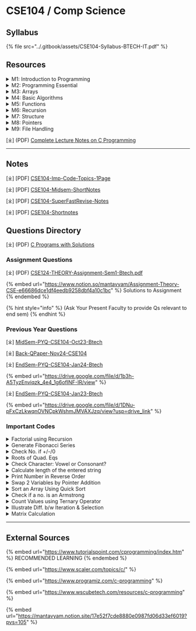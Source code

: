 # CSE104 / Comp Science

## Syllabus

{% file src="../.gitbook/assets/CSE104-Syllabus-BTECH-IT.pdf" %}

## Resources

<details>

<summary>M1: Introduction to Programming</summary>

\[🌐] [C - Overview](https://www.tutorialspoint.com/cprogramming/c_overview.htm)

\[🌐] [C - Features](https://www.tutorialspoint.com/cprogramming/c_features.htm)

\[🌐] [C - History](https://www.tutorialspoint.com/cprogramming/c_history.htm)

\[🌐] [C - Environment Setup](https://www.tutorialspoint.com/cprogramming/c_environment_setup.htm)

\[🌐] [C - Program Structure](https://www.tutorialspoint.com/cprogramming/c_program_structure.htm)

\[🌐] [C - Hello World](https://www.tutorialspoint.com/cprogramming/c_hello_world.htm)

\[🌐] [C - Compilation Process](https://www.tutorialspoint.com/cprogramming/c_compilation_process.htm)

\[🌐] [C - Comments](https://www.tutorialspoint.com/cprogramming/c_comments.htm)

\[🌐] [C - Tokens](https://www.tutorialspoint.com/cprogramming/c_tokens.htm)

\[🌐] [C - Keywords](https://www.tutorialspoint.com/cprogramming/c_keywords.htm)

\[🌐] [C - Identifiers](https://www.tutorialspoint.com/cprogramming/c_identifiers.htm)

\[🌐] [C - User Input](https://www.tutorialspoint.com/cprogramming/c_user_input.htm)

\[🌐] [C - Preprocessors](https://www.tutorialspoint.com/cprogramming/c_preprocessors.htm)

\[🌐] [C - Header Files](https://www.tutorialspoint.com/cprogramming/c_header_files.htm)

\[🌐] [C - Basic Syntax](https://www.tutorialspoint.com/cprogramming/c_basic_syntax.htm)

\[🌐] [C - Data Types](https://www.tutorialspoint.com/cprogramming/c_data_types.htm)

\[🌐] [C - Variables](https://www.tutorialspoint.com/cprogramming/c_variables.htm)

\[🌐] [C - Integer Promotions](https://www.tutorialspoint.com/cprogramming/c_integer_promotions.htm)

\[🌐] [C - Type Conversion](https://www.tutorialspoint.com/cprogramming/c_type_conversion.htm)

\[🌐] [C - Type Casting](https://www.tutorialspoint.com/cprogramming/c_type_casting.htm)

\[🌐] [C - Booleans](https://www.tutorialspoint.com/cprogramming/c_booleans.htm)

\[🌐] [C - Constants](https://www.tutorialspoint.com/cprogramming/c_constants.htm)

\[🌐] [C - Literals](https://www.tutorialspoint.com/cprogramming/c_literals.htm)

\[🌐] [C - Escape sequences](https://www.tutorialspoint.com/cprogramming/c_escape_sequences.htm)

\[🌐] [C - Format Specifiers](https://www.tutorialspoint.com/cprogramming/c_format_specifiers.htm)

\[🌐] [C - Memory Management](https://www.tutorialspoint.com/cprogramming/c_memory_management.htm)

\[🌐] [C - Memory Address](https://www.tutorialspoint.com/cprogramming/c_memory_address.htm)

\[🌐] [C - Storage Classes](https://www.tutorialspoint.com/cprogramming/c_storage_classes.htm)

\[🌐] [C - Error Handling](https://www.tutorialspoint.com/cprogramming/c_error_handling.htm)

</details>

<details>

<summary>M2: Programming Essential</summary>

\[🌐] [C - Operators](https://www.tutorialspoint.com/cprogramming/c_operators.htm)

\[🌐] [C - Arithmetic Operators](https://www.tutorialspoint.com/cprogramming/c_arithmetic_operators.htm)

\[🌐] [C - Relational Operators](https://www.tutorialspoint.com/cprogramming/c_relational_operators.htm)

\[🌐] [C - Logical Operators](https://www.tutorialspoint.com/cprogramming/c_logical_operators.htm)

\[🌐] [C - Bitwise Operators](https://www.tutorialspoint.com/cprogramming/c_bitwise_operators.htm)

\[🌐] [C - Assignment Operators](https://www.tutorialspoint.com/cprogramming/c_assignment_operators.htm)

\[🌐] [C - Unary Operators](https://www.tutorialspoint.com/cprogramming/c_unary_operators.htm)

\[🌐] [C - Increment and Decrement Operators](https://www.tutorialspoint.com/cprogramming/c_increment_and_decrement_operators.htm)

\[🌐] [C - Ternary Operator](https://www.tutorialspoint.com/cprogramming/c_ternary_operator.htm)

\[🌐] [C - sizeof Operator](https://www.tutorialspoint.com/cprogramming/c_sizeof_operator.htm)

\[🌐] [C - Operator Precedence](https://www.tutorialspoint.com/cprogramming/c_operators_precedence.htm)

\[🌐] [C - Misc Operators](https://www.tutorialspoint.com/cprogramming/c_misc_operators.htm)

\[🌐] [C - Decision Making](https://www.tutorialspoint.com/cprogramming/c_decision_making.htm)

\[🌐] [C - if statement](https://www.tutorialspoint.com/cprogramming/if_statement_in_c.htm)

\[🌐] [C - if...else statement](https://www.tutorialspoint.com/cprogramming/if_else_statement_in_c.htm)

\[🌐] [C - nested if statements](https://www.tutorialspoint.com/cprogramming/nested_if_statements_in_c.htm)

\[🌐] [C - switch statement](https://www.tutorialspoint.com/cprogramming/switch_statement_in_c.htm)

\[🌐] [C - Loops](https://www.tutorialspoint.com/cprogramming/c_loops.htm)

\[🌐] [C - While loop](https://www.tutorialspoint.com/cprogramming/c_while_loop.htm)

\[🌐] [C - For loop](https://www.tutorialspoint.com/cprogramming/c_for_loop.htm)

\[🌐] [C - Do...while loop](https://www.tutorialspoint.com/cprogramming/c_do_while_loop.htm)

\[🌐] [C - Nested loop](https://www.tutorialspoint.com/cprogramming/c_nested_loops.htm)

\[🌐] [C - Infinite loop](https://www.tutorialspoint.com/cprogramming/c_infinite_loop.htm)

\[🌐] [C - Break Statement](https://www.tutorialspoint.com/cprogramming/c_break_statement.htm)

\[🌐] [C - Continue Statement](https://www.tutorialspoint.com/cprogramming/c_continue_statement.htm)

\[🌐] [C - goto Statement](https://www.tutorialspoint.com/cprogramming/c_goto_statement.htm)

</details>

<details>

<summary>M3: Arrays</summary>

\[🌐] [C - Arrays](https://www.tutorialspoint.com/cprogramming/c_arrays.htm)

\[🌐] [C - Properties of Array](https://www.tutorialspoint.com/cprogramming/c_properties_of_array.htm)

\[🌐] [C - Multi-Dimensional Arrays](https://www.tutorialspoint.com/cprogramming/c_multi_dimensional_arrays.htm)

\[🌐] [C - Passing Arrays to Function](https://www.tutorialspoint.com/cprogramming/c_passing_arrays_to_functions.htm)

\[🌐] [C - Return Array from Function](https://www.tutorialspoint.com/cprogramming/c_return_arrays_from_function.htm)

\[🌐] [C - Variable Length Arrays](https://www.tutorialspoint.com/cprogramming/c_variable_length_arrays.htm)

</details>

<details>

<summary>M4: Basic Algorithms</summary>

\[🌐] [C - Searching Algorithms](https://www.tutorialspoint.com/data_structures_algorithms/searching_algorithms.htm)

\[🌐] [C - Linear Search Algorithm](https://www.tutorialspoint.com/data_structures_algorithms/linear_search_algorithm.htm)

\[🌐] [C - Binary Search Algorithm](https://www.tutorialspoint.com/data_structures_algorithms/binary_search_algorithm.htm)

\[🌐] [C - Sorting Algorithms](https://www.tutorialspoint.com/data_structures_algorithms/sorting_algorithms.htm)

</details>

<details>

<summary>M5: Functions</summary>

\[🌐] [C - Functions](https://www.tutorialspoint.com/cprogramming/c_functions.htm)

\[🌐] [C - Main Function](https://www.tutorialspoint.com/cprogramming/c_main_function.htm)

\[🌐] [C - Function call by Value](https://www.tutorialspoint.com/cprogramming/c_function_call_by_value.htm)

\[🌐] [C - Function call by reference](https://www.tutorialspoint.com/cprogramming/c_function_call_by_reference.htm)

\[🌐] [C - Nested Functions](https://www.tutorialspoint.com/cprogramming/c_nested_functions.htm)

\[🌐] [C - User-Defined Functions](https://www.tutorialspoint.com/cprogramming/c_user_defined_functions.htm)

\[🌐] [C - Callback Function](https://www.tutorialspoint.com/cprogramming/c_callback_function.htm)

\[🌐] [C - Return Statement](https://www.tutorialspoint.com/cprogramming/c_return_statement.htm)

</details>

<details>

<summary>M6: Recursion</summary>

\[🌐] [C - Recursion](https://www.tutorialspoint.com/cprogramming/c_recursion.htm)

</details>

<details>

<summary>M7: Structure</summary>

\[🌐] [C - Structures](https://www.tutorialspoint.com/cprogramming/c_structures.htm)

\[🌐] [C - Unions](https://www.tutorialspoint.com/cprogramming/c_unions.htm)

\[🌐] [C - Enumeration (or enum)](https://www.tutorialspoint.com/cprogramming/c_enumeration_or_enum.htm)

\[🌐] [C - Typedef](https://www.tutorialspoint.com/cprogramming/c_typedef.htm)

</details>

<details>

<summary>M8: Pointers</summary>

\[🌐] [C - Pointers](https://www.tutorialspoint.com/cprogramming/c_pointers.htm)

\[🌐] [C - Pointer Arithmetics](https://www.tutorialspoint.com/cprogramming/c_pointer_arithmetic.htm)

\[🌐] [C - Dereference Pointer](https://www.tutorialspoint.com/cprogramming/c_dereference_pointer.htm)

\[🌐] [C - NULL Pointer](https://www.tutorialspoint.com/cprogramming/c_null_pointer.htm)

\[🌐] [C - Pointer to Pointer](https://www.tutorialspoint.com/cprogramming/c_pointer_to_pointer.htm)

\[🌐] [C - Pointer to an Array](https://www.tutorialspoint.com/cprogramming/c_pointer_to_an_array.htm)

\[🌐] [C - Pointers to Structures](https://www.tutorialspoint.com/cprogramming/c_pointers_to_structures.htm)

\[🌐] [C - Function Pointers](https://www.tutorialspoint.com/cprogramming/c_function_pointers.htm)

\[🌐] [C - Passing Pointers to Functions](https://www.tutorialspoint.com/cprogramming/c_passing_pointers_to_functions.htm)

\[🌐] [C - Return Pointer from Functions](https://www.tutorialspoint.com/cprogramming/c_return_pointer_from_functions.htm)

</details>

<details>

<summary>M9: File Handling</summary>

\[🌐] [C - Input & Output](https://www.tutorialspoint.com/cprogramming/c_input_output.htm)

\[🌐] [C - File I/O (File Handling)](https://www.tutorialspoint.com/cprogramming/c_file_io.htm)

</details>

\[⤓] (PDF) [Complete Lecture Notes on C Programming](https://drive.google.com/file/d/1jQosuclvfHczGwY1dCHbG0O0-nhozsPN/view?usp=drive_link)

***

## Notes

\[⤓] \[PDF] [CSE104-Imp-Code-Topics-1Page](https://drive.google.com/file/d/184oyo9fwS43u37CgqEbfggj8zM188quE/view?usp=drive_link)

\[⤓] \[PDF] [CSE104-Midsem-ShortNotes](https://drive.google.com/file/d/1zKWqv5fL7Kb1cejb3JRGQ1QGcESVxQyo/view?usp=drive_link)

\[⤓] \[PDF] [CSE104-SuperFastRevise-Notes](https://drive.google.com/file/d/1xmDDsoAySFJStV_n_JXHJrckiQwrOYgY/view?usp=drive_link)

\[⤓] \[PDF] [CSE104-Shortnotes](https://drive.google.com/file/d/1O6meRPYAZLRLMwajiIC-dPb1LovhE-9r/view?usp=drive_link)

## Questions Directory

\[⤓] (PDF) [C Programs with Solutions](https://drive.google.com/file/d/1K-9cLcZRyKE7L4nTLVlZz8OpgeqXQU-I/view?usp=drive_link)

### Assignment Questions

\[⤓] (PDF) [CSE124-THEORY-Assignment-Sem1-Btech.pdf](https://drive.google.com/file/d/1h-sAbQ3Tn2H0BuJS6wUYuRQmvWpgPEm9/view?usp=drive_link)

{% embed url="https://www.notion.so/mantavyam/Assignment-Theory-CSE-e66686dce1df4eedb9258dbf4a10c1bc" %}
Solutions to Assignment
{% endembed %}

{% hint style="info" %}
(Ask Your Present Faculty to provide Qs relevant to end sem)
{% endhint %}

### Previous Year Questions

\[⤓] [MidSem-PYQ-CSE104-Oct23-Btech](https://drive.google.com/file/d/13KCGaG2EyC4GYDuuR6DDw7VJWYwtc4q9/view?usp=drive_link)

\[⤓] [Back-QPaper-Nov24-CSE104](https://drive.google.com/file/d/15PZSkr3wYiaienEZzz3NFYv4FBjldsue/view?usp=drive_link)

\[⤓] [EndSem-PYQ-CSE104-Jan24-Btech](https://drive.google.com/file/d/1b3h-A5TyzEnviqzk_4e4_1g6ofINF-IR/view?usp=drive_link)&#x20;

{% embed url="https://drive.google.com/file/d/1b3h-A5TyzEnviqzk_4e4_1g6ofINF-IR/view" %}

\[⤓] [EndSem-PYQ-CSE104-Jan23-Btech](https://drive.google.com/file/d/1DNu-pFxCzLkwqnOVNCpkWshmJMVAXJzq/view?usp=drive_link)&#x20;

{% embed url="https://drive.google.com/file/d/1DNu-pFxCzLkwqnOVNCpkWshmJMVAXJzq/view?usp=drive_link" %}

### Important Codes

<details>

<summary>Factorial using Recursion</summary>

```c
#include <stdio.h>

int factorial(int n) {
    if (n == 0 || n == 1)
        return 1;
    else
        return n * factorial(n - 1);
}

int main() {
    int num;
    printf("Enter a non-negative integer: ");
    scanf("%d", &num);

    printf("Factorial of %d = %d\n", num, factorial(num));

    return 0;
}
```



</details>

<details>

<summary>Generate Fibonacci Series</summary>

```c
#include <stdio.h>

void generateFibonacci(int n) {
    int first = 0, second = 1, next;

    printf("Fibonacci Series up to %d terms: ", n);

    for (int i = 0; i < n; i++) {
        printf("%d, ", first);
        next = first + second;
        first = second;
        second = next;
    }
}

int main() {
    int terms;
    printf("Enter the number of terms for Fibonacci Series: ");
    scanf("%d", &terms);

    generateFibonacci(terms);

    return 0;
}
```

</details>

<details>

<summary>Check No. if +/-/0</summary>

<pre class="language-c"><code class="lang-c"><strong>#include &#x3C;stdio.h>
</strong><strong>
</strong>int main() {
    int num;

    printf("Enter a number: ");
    scanf("%d", &#x26;num);

    if (num > 0) {
        printf("The number %d is positive.\n", num);
    } else if (num &#x3C; 0) {
        printf("The number %d is negative.\n", num);
    } else {
        printf("The number is zero.\n");
    }

    return 0;
}
</code></pre>

</details>

<details>

<summary>Roots of Quad. Eqs</summary>

```c
#include <stdio.h>
#include <math.h>

int main() {
    double a, b, c;
    double discriminant, root1, root2;

    // Input coefficients a, b, and c
    printf("Enter coefficients (a, b, c) of the quadratic equation (ax^2 + bx + c = 0):\n");
    scanf("%lf %lf %lf", &a, &b, &c);

    // Calculate discriminant
    discriminant = b * b - 4 * a * c;

    // Check the nature of roots
    if (discriminant > 0) {
        // Two distinct real roots
        root1 = (-b + sqrt(discriminant)) / (2 * a);
        root2 = (-b - sqrt(discriminant)) / (2 * a);
        printf("Roots are real and distinct: %.2lf and %.2lf\n", root1, root2);
    } else if (discriminant == 0) {
        // One real root (repeated)
        root1 = -b / (2 * a);
        printf("Roots are real and equal: %.2lf\n", root1);
    } else {
        // Complex roots
        double realPart = -b / (2 * a);
        double imaginaryPart = sqrt(-discriminant) / (2 * a);
        printf("Roots are complex and imaginary: %.2lf + %.2lfi and %.2lf - %.2lfi\n",
               realPart, imaginaryPart, realPart, imaginaryPart);
    }

    return 0;
}
```

</details>

<details>

<summary>Check Character: Vowel or Consonant?</summary>

<pre class="language-c"><code class="lang-c"><strong>#include &#x3C;stdio.h>
</strong>
int main() {
    char ch;

    printf("Enter a character: ");
    scanf(" %c", &#x26;ch);

    // Checking if the entered character is an alphabet
    if ((ch >= 'a' &#x26;&#x26; ch &#x3C;= 'z') || (ch >= 'A' &#x26;&#x26; ch &#x3C;= 'Z')) {
        // Checking if the character is a vowel
        if (ch == 'a' || ch == 'e' || ch == 'i' || ch == 'o' || ch == 'u' ||
            ch == 'A' || ch == 'E' || ch == 'I' || ch == 'O' || ch == 'U') {
            printf("The character %c is a vowel.\n", ch);
        } else {
            printf("The character %c is a consonant.\n", ch);
        }
    } else {
        printf("Invalid input. Please enter an alphabet character.\n");
    }

    return 0;
}
</code></pre>

</details>

<details>

<summary>Calculate length of the entered string</summary>

```c
#include <stdio.h>

// Function to calculate the length of a string
int stringLength(const char *str) {
    int length = 0;

    // Loop until the null character '\0' is encountered
    while (str[length] != '\0') {
        length++;
    }

    return length;
}

int main() {
    char inputString[100];

    printf("Enter a string: ");
    scanf("%s", inputString);

    // Calculate and display the length of the entered string
    printf("Length of the string: %d\n", stringLength(inputString));

    return 0;
}
```

</details>

<details>

<summary>Print Number in Reverse Order</summary>

```c
#include <stdio.h>

void printReverseFor(int n) {
    printf("Printing in reverse using for loop: ");
    for (int i = n; i >= 1; i--) {
        printf("%d ", i);
    }
    printf("\n");
}

void printReverseWhile(int n) {
    printf("Printing in reverse using while loop: ");
    int i = n;
    while (i >= 1) {
        printf("%d ", i);
        i--;
    }
    printf("\n");
}

int main() {
    int num;

    printf("Enter a positive integer: ");
    scanf("%d", &num);

    printReverseFor(num);
    printReverseWhile(num);

    return 0;
}
```

</details>

<details>

<summary>Swap 2 Variables by Pointer Addition</summary>

```c
#include <stdio.h>

void swap(int *a, int *b) {
    *a = *a + *b;
    *b = *a - *b;
    *a = *a - *b;
}

int main() {
    int num1, num2;

    printf("Enter the first number: ");
    scanf("%d", &num1);

    printf("Enter the second number: ");
    scanf("%d", &num2);

    printf("Before swapping: num1 = %d, num2 = %d\n", num1, num2);

    swap(&num1, &num2);

    printf("After swapping: num1 = %d, num2 = %d\n", num1, num2);

    return 0;
}
```

</details>

<details>

<summary>Sort an Array Using Quick Sort</summary>

```c
#include <stdio.h>

void swap(int *a, int *b) {
    int temp = *a;
    *a = *b;
    *b = temp;
}

int partition(int arr[], int low, int high) {
    int pivot = arr[high];
    int i = low - 1;

    for (int j = low; j < high; j++) {
        if (arr[j] < pivot) {
            i++;
            swap(&arr[i], &arr[j]);
        }
    }

    swap(&arr[i + 1], &arr[high]);
    return i + 1;
}

void quickSort(int arr[], int low, int high) {
    if (low < high) {
        int pi = partition(arr, low, high);

        quickSort(arr, low, pi - 1);
        quickSort(arr, pi + 1, high);
    }
}

int main() {
    int arr[] = {12, 11, 13, 5, 6, 7};
    int n = sizeof(arr) / sizeof(arr[0]);

    quickSort(arr, 0, n - 1);

    printf("Sorted array: ");
    for (int i = 0; i < n; i++)
        printf("%d ", arr[i]);

    return 0;
}
```

</details>

<details>

<summary>Check if a no. is an Armstrong</summary>

```c
#include <stdio.h>
#include <math.h>

// Function to check if a number is an Armstrong number
int isArmstrong(int num) {
    int originalNum, remainder, result = 0, n = 0;

    originalNum = num;

    // Counting the number of digits
    while (originalNum != 0) {
        originalNum /= 10;
        ++n;
    }

    originalNum = num;

    // Calculating the sum of nth powers of digits
    while (originalNum != 0) {
        remainder = originalNum % 10;
        result += pow(remainder, n);
        originalNum /= 10;
    }

    // Checking if the number is Armstrong
    if (result == num)
        return 1; // True, the number is Armstrong
    else
        return 0; // False, the number is not Armstrong
}

int main() {
    int num;

    printf("Enter a number: ");
    scanf("%d", &num);

    // Checking if the entered number is Armstrong
    if (isArmstrong(num))
        printf("%d is an Armstrong number.\n", num);
    else
        printf("%d is not an Armstrong number.\n", num);

    return 0;
}
```

</details>

<details>

<summary>Count Values using Ternary Operator</summary>

```c
#include <stdio.h>

int main() {
    int num, positiveCount = 0, negativeCount = 0, zeroCount = 0;

    printf("Enter integers (enter 0 to stop):\n");

    while (1) {
        scanf("%d", &num);

        // Check if the entered number is zero, and exit the loop
        if (num == 0)
            break;

        // Use conditional operator to count positive, negative, or zero values
        (num > 0) ? positiveCount++ : (num < 0) ? negativeCount++ : zeroCount++;
    }

    printf("Count of positive numbers: %d\n", positiveCount);
    printf("Count of negative numbers: %d\n", negativeCount);
    printf("Count of zero values: %d\n", zeroCount);

    return 0;
}
```

</details>

<details>

<summary>Illustrate Diff. b/w Iteration &#x26; Selection</summary>

```c
#include <stdio.h>

int main() {
    // Iteration using a for loop
    printf("Iteration using a for loop:\n");
    for (int i = 1; i <= 5; i++) {
        printf("Iteration %d\n", i);
    }

    // Iteration using a while loop
    printf("\nIteration using a while loop:\n");
    int j = 1;
    while (j <= 5) {
        printf("Iteration %d\n", j);
        j++;
    }

    // Selection using if-else statement
    int number;

    printf("\nEnter a number: ");
    scanf("%d", &number);

    if (number > 0) {
        printf("The number %d is positive.\n", number);
    } else if (number < 0) {
        printf("The number %d is negative.\n", number);
    } else {
        printf("The number is zero.\n");
    }

    return 0;
}
```

</details>

<details>

<summary>Matrix Calculation</summary>

```c
#include <stdio.h>

// Function to add two matrices
void addMatrices(int firstMatrix[10][10], int secondMatrix[10][10], int result[10][10], int rows, int cols) {
    for (int i = 0; i < rows; i++) {
        for (int j = 0; j < cols; j++) {
            result[i][j] = firstMatrix[i][j] + secondMatrix[i][j];
        }
    }
}

// Function to display a matrix
void displayMatrix(int matrix[10][10], int rows, int cols) {
    for (int i = 0; i < rows; i++) {
        for (int j = 0; j < cols; j++) {
            printf("%d\t", matrix[i][j]);
        }
        printf("\n");
    }
}

int main() {
    int rows, cols;

    printf("Enter the number of rows and columns for the matrices: ");
    scanf("%d %d", &rows, &cols);

    int firstMatrix[10][10], secondMatrix[10][10], resultMatrix[10][10];

    printf("Enter elements of the first matrix:\n");
    for (int i = 0; i < rows; i++) {
        for (int j = 0; j < cols; j++) {
            scanf("%d", &firstMatrix[i][j]);
        }
    }

    printf("Enter elements of the second matrix:\n");
    for (int i = 0; i < rows; i++) {
        for (int j = 0; j < cols; j++) {
            scanf("%d", &secondMatrix[i][j]);
        }
    }

    // Adding two matrices
    addMatrices(firstMatrix, secondMatrix, resultMatrix, rows, cols);

    // Displaying the result matrix
    printf("Resultant Matrix:\n");
    displayMatrix(resultMatrix, rows, cols);

    return 0;
}
```

</details>

***

## External Sources

{% embed url="https://www.tutorialspoint.com/cprogramming/index.htm" %}
RECOMMENDED LEARNING
{% endembed %}

{% embed url="https://www.scaler.com/topics/c/" %}

{% embed url="https://www.programiz.com/c-programming" %}

{% embed url="https://www.wscubetech.com/resources/c-programming" %}

{% embed url="https://mantavyam.notion.site/17e52f7cde8880e0987fd06d33ef6019?pvs=105" %}
